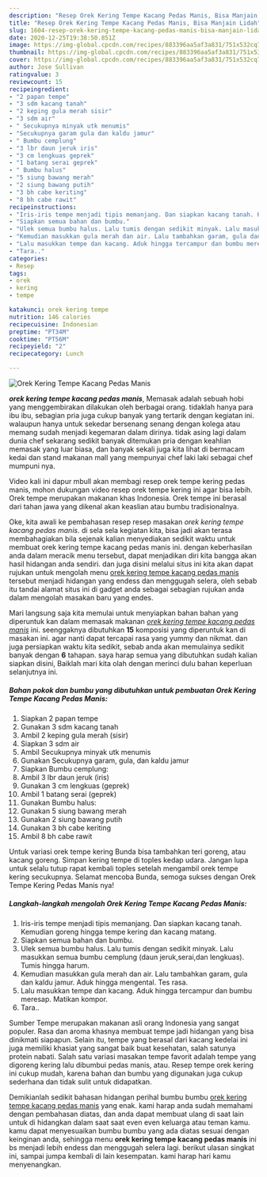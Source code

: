 ```yaml
---
description: "Resep Orek Kering Tempe Kacang Pedas Manis, Bisa Manjain Lidah"
title: "Resep Orek Kering Tempe Kacang Pedas Manis, Bisa Manjain Lidah"
slug: 1604-resep-orek-kering-tempe-kacang-pedas-manis-bisa-manjain-lidah
date: 2020-12-25T19:38:50.851Z
image: https://img-global.cpcdn.com/recipes/883396aa5af3a831/751x532cq70/orek-kering-tempe-kacang-pedas-manis-foto-resep-utama.jpg
thumbnail: https://img-global.cpcdn.com/recipes/883396aa5af3a831/751x532cq70/orek-kering-tempe-kacang-pedas-manis-foto-resep-utama.jpg
cover: https://img-global.cpcdn.com/recipes/883396aa5af3a831/751x532cq70/orek-kering-tempe-kacang-pedas-manis-foto-resep-utama.jpg
author: Jose Sullivan
ratingvalue: 3
reviewcount: 15
recipeingredient:
- "2 papan tempe"
- "3 sdm kacang tanah"
- "2 keping gula merah sisir"
- "3 sdm air"
- " Secukupnya minyak utk menumis"
- "Secukupnya garam gula dan kaldu jamur"
- " Bumbu cemplung"
- "3 lbr daun jeruk iris"
- "3 cm lengkuas geprek"
- "1 batang serai geprek"
- " Bumbu halus"
- "5 siung bawang merah"
- "2 siung bawang putih"
- "3 bh cabe keriting"
- "8 bh cabe rawit"
recipeinstructions:
- "Iris-iris tempe menjadi tipis memanjang. Dan siapkan kacang tanah. Kemudian goreng hingga tempe kering dan kacang matang."
- "Siapkan semua bahan dan bumbu."
- "Ulek semua bumbu halus. Lalu tumis dengan sedikit minyak. Lalu masukkan semua bumbu cemplung (daun jeruk,serai,dan lengkuas). Tumis hingga harum."
- "Kemudian masukkan gula merah dan air. Lalu tambahkan garam, gula dan kaldu jamur. Aduk hingga mengental. Tes rasa."
- "Lalu masukkan tempe dan kacang. Aduk hingga tercampur dan bumbu meresap. Matikan kompor."
- "Tara.."
categories:
- Resep
tags:
- orek
- kering
- tempe

katakunci: orek kering tempe 
nutrition: 146 calories
recipecuisine: Indonesian
preptime: "PT34M"
cooktime: "PT56M"
recipeyield: "2"
recipecategory: Lunch

---
```



![Orek Kering Tempe Kacang Pedas Manis](https://img-global.cpcdn.com/recipes/883396aa5af3a831/751x532cq70/orek-kering-tempe-kacang-pedas-manis-foto-resep-utama.jpg)

<b><i>orek kering tempe kacang pedas manis</i></b>, Memasak adalah sebuah hobi yang menggembirakan dilakukan oleh berbagai orang. tidaklah hanya para ibu ibu, sebagian pria juga cukup banyak yang tertarik dengan kegiatan ini. walaupun hanya untuk sekedar bersenang senang dengan kolega atau memang sudah menjadi kegemaran dalam dirinya. tidak asing lagi dalam dunia chef sekarang sedikit banyak ditemukan pria dengan keahlian memasak yang luar biasa, dan banyak sekali juga kita lihat di bermacam kedai dan stand makanan mall yang mempunyai chef laki laki sebagai chef mumpuni nya.

Video kali ini dapur mbull akan membagi resep orek tempe kering pedas manis, mohon dukungan video resep orek tempe kering ini agar bisa lebih. Orek tempe merupakan makanan khas Indonesia. Orek tempe ini berasal dari tahan jawa yang dikenal akan keaslian atau bumbu tradisionalnya.

Oke, kita awali ke pembahasan resep resep masakan <i>orek kering tempe kacang pedas manis</i>. di sela sela kegiatan kita, bisa jadi akan terasa membahagiakan bila sejenak kalian menyediakan sedikit waktu untuk membuat orek kering tempe kacang pedas manis ini. dengan keberhasilan anda dalam meracik menu tersebut, dapat menjadikan diri kita bangga akan hasil hidangan anda sendiri. dan juga disini melalui situs ini kita akan dapat rujukan untuk mengolah menu <u>orek kering tempe kacang pedas manis</u> tersebut menjadi hidangan yang endess dan menggugah selera, oleh sebab itu tandai alamat situs ini di gadget anda sebagai sebagian rujukan anda dalam mengolah masakan baru yang endes.


Mari langsung saja kita memulai untuk menyiapkan bahan bahan yang diperuntuk kan dalam memasak makanan <u><i>orek kering tempe kacang pedas manis</i></u> ini. seenggaknya dibutuhkan <b>15</b> komposisi yang diperuntuk kan di masakan ini. agar nanti dapat tercapai rasa yang yummy dan nikmat. dan juga persiapkan waktu kita sedikit, sebab anda akan memulainya sedikit banyak dengan <b>6</b> tahapan. saya harap semua yang dibutuhkan sudah kalian siapkan disini, Baiklah mari kita olah dengan merinci dulu bahan keperluan selanjutnya ini.

<!--inarticleads1-->

##### Bahan pokok dan bumbu yang dibutuhkan untuk pembuatan Orek Kering Tempe Kacang Pedas Manis:

1. Siapkan 2 papan tempe
1. Gunakan 3 sdm kacang tanah
1. Ambil 2 keping gula merah (sisir)
1. Siapkan 3 sdm air
1. Ambil  Secukupnya minyak utk menumis
1. Gunakan Secukupnya garam, gula, dan kaldu jamur
1. Siapkan  Bumbu cemplung:
1. Ambil 3 lbr daun jeruk (iris)
1. Gunakan 3 cm lengkuas (geprek)
1. Ambil 1 batang serai (geprek)
1. Gunakan  Bumbu halus:
1. Gunakan 5 siung bawang merah
1. Gunakan 2 siung bawang putih
1. Gunakan 3 bh cabe keriting
1. Ambil 8 bh cabe rawit


Untuk variasi orek tempe kering Bunda bisa tambahkan teri goreng, atau kacang goreng. Simpan kering tempe di toples kedap udara. Jangan lupa untuk selalu tutup rapat kembali toples setelah mengambil orek tempe kering secukupnya. Selamat mencoba Bunda, semoga sukses dengan Orek Tempe Kering Pedas Manis nya! 

<!--inarticleads2-->

##### Langkah-langkah mengolah Orek Kering Tempe Kacang Pedas Manis:

1. Iris-iris tempe menjadi tipis memanjang. Dan siapkan kacang tanah. Kemudian goreng hingga tempe kering dan kacang matang.
1. Siapkan semua bahan dan bumbu.
1. Ulek semua bumbu halus. Lalu tumis dengan sedikit minyak. Lalu masukkan semua bumbu cemplung (daun jeruk,serai,dan lengkuas). Tumis hingga harum.
1. Kemudian masukkan gula merah dan air. Lalu tambahkan garam, gula dan kaldu jamur. Aduk hingga mengental. Tes rasa.
1. Lalu masukkan tempe dan kacang. Aduk hingga tercampur dan bumbu meresap. Matikan kompor.
1. Tara..


Sumber Tempe merupakan makanan asli orang Indonesia yang sangat populer. Rasa dan aroma khasnya membuat tempe jadi hidangan yang bisa dinikmati siapapun. Selain itu, tempe yang berasal dari kacang kedelai ini juga memiliki khasiat yang sangat baik buat kesehatan, salah satunya protein nabati. Salah satu variasi masakan tempe favorit adalah tempe yang digoreng kering lalu dibumbui pedas manis, atau. Resep tempe orek kering ini cukup mudah, karena bahan dan bumbu yang digunakan juga cukup sederhana dan tidak sulit untuk didapatkan. 

Demikianlah sedikit bahasan hidangan perihal bumbu bumbu <u>orek kering tempe kacang pedas manis</u> yang enak. kami harap anda sudah memahami dengan pembahasan diatas, dan anda dapat membuat ulang di saat lain untuk di hidangkan dalam saat saat even even keluarga atau teman kamu. kamu dapat menyesuaikan bumbu bumbu yang ada diatas sesuai dengan keinginan anda, sehingga menu <b>orek kering tempe kacang pedas manis</b> ini bs menjadi lebih endess dan menggugah selera lagi. berikut ulasan singkat ini, sampai jumpa kembali di lain kesempatan. kami harap hari kamu menyenangkan.
